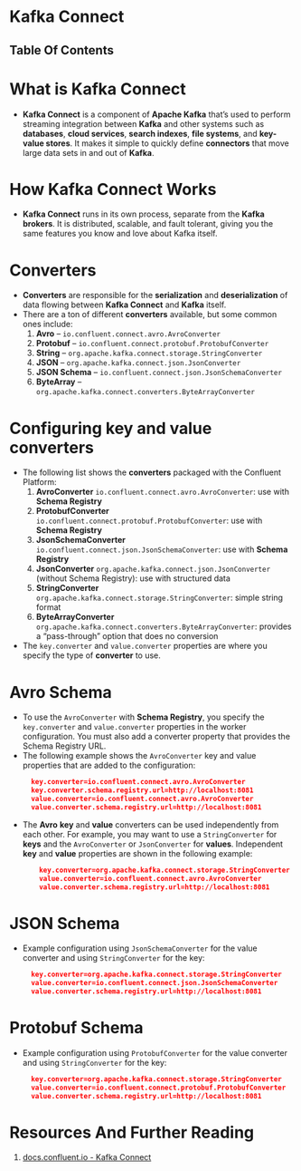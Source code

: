 # Kafka Connect

## Table Of Contents

# What is Kafka Connect

- **Kafka Connect** is a component of **Apache Kafka** that’s used to perform streaming integration between **Kafka** and other systems such as **databases**, **cloud services**, **search indexes**, **file systems**, and **key-value stores**. It makes it simple to quickly define **connectors** that move large data sets in and out of **Kafka**.

# How Kafka Connect Works

- **Kafka Connect** runs in its own process, separate from the **Kafka brokers**. It is distributed, scalable, and fault tolerant, giving you the same features you know and love about Kafka itself.

# Converters

- **Converters** are responsible for the **serialization** and **deserialization** of data flowing between **Kafka Connect** and **Kafka** itself.
- There are a ton of different **converters** available, but some common ones include:
  1. **Avro** – `io.confluent.connect.avro.AvroConverter`
  2. **Protobuf** – `io.confluent.connect.protobuf.ProtobufConverter`
  3. **String** – `org.apache.kafka.connect.storage.StringConverter`
  4. **JSON** – `org.apache.kafka.connect.json.JsonConverter`
  5. **JSON Schema** – `io.confluent.connect.json.JsonSchemaConverter`
  6. **ByteArray** – `org.apache.kafka.connect.converters.ByteArrayConverter`

# Configuring key and value converters

- The following list shows the **converters** packaged with the Confluent Platform:
  1. **AvroConverter** `io.confluent.connect.avro.AvroConverter`: use with **Schema Registry**
  2. **ProtobufConverter** `io.confluent.connect.protobuf.ProtobufConverter`: use with **Schema Registry**
  3. **JsonSchemaConverter** `io.confluent.connect.json.JsonSchemaConverter`: use with **Schema Registry**
  4. **JsonConverter** `org.apache.kafka.connect.json.JsonConverter` (without Schema Registry): use with structured data
  5. **StringConverter** `org.apache.kafka.connect.storage.StringConverter`: simple string format
  6. **ByteArrayConverter** `org.apache.kafka.connect.converters.ByteArrayConverter`: provides a “pass-through” option that does no conversion
- The `key.converter` and `value.converter` properties are where you specify the type of **converter** to use.

# Avro Schema

- To use the `AvroConverter` with **Schema Registry**, you specify the `key.converter` and `value.converter` properties in the worker configuration. You must also add a converter property that provides the Schema Registry URL.
- The following example shows the `AvroConverter` key and value properties that are added to the configuration:
  ```json
    key.converter=io.confluent.connect.avro.AvroConverter
    key.converter.schema.registry.url=http://localhost:8081
    value.converter=io.confluent.connect.avro.AvroConverter
    value.converter.schema.registry.url=http://localhost:8081
  ```
- The **Avro** **key** and **value** converters can be used independently from each other. For example, you may want to use a `StringConverter` for **keys** and the `AvroConverter` or `JsonConverter` for **values**. Independent **key** and **value** properties are shown in the following example:
  ```json
      key.converter=org.apache.kafka.connect.storage.StringConverter
      value.converter=io.confluent.connect.avro.AvroConverter
      value.converter.schema.registry.url=http://localhost:8081
  ```

# JSON Schema

- Example configuration using `JsonSchemaConverter` for the value converter and using `StringConverter` for the key:
  ```json
    key.converter=org.apache.kafka.connect.storage.StringConverter
    value.converter=io.confluent.connect.json.JsonSchemaConverter
    value.converter.schema.registry.url=http://localhost:8081
  ```

# Protobuf Schema

- Example configuration using `ProtobufConverter` for the value converter and using `StringConverter` for the key:
  ```json
    key.converter=org.apache.kafka.connect.storage.StringConverter
    value.converter=io.confluent.connect.protobuf.ProtobufConverter
    value.converter.schema.registry.url=http://localhost:8081
  ```

# Resources And Further Reading

1. [docs.confluent.io - Kafka Connect](https://docs.confluent.io/platform/current/connect/index.html)
